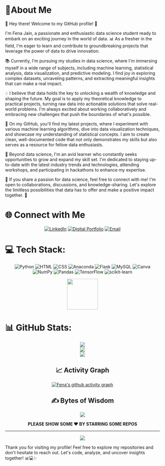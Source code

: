 <h1 align="left">🌟About Me</h1>


👋 Hey there! Welcome to my GitHub profile! 🌟

I'm Fena Jain, a passionate and enthusiastic data science student ready to embark on an exciting journey in the world of data. 📊 As a fresher in the field, I'm eager to learn and contribute to groundbreaking projects that leverage the power of data to drive innovation.

📚 Currently, I'm pursuing my studies in data science, where I'm immersing myself in a wide range of subjects, including machine learning, statistical analysis, data visualization, and predictive modeling. I find joy in exploring complex datasets, unraveling patterns, and extracting meaningful insights that can make a real impact.

💡 I believe that data holds the key to unlocking a wealth of knowledge and shaping the future. My goal is to apply my theoretical knowledge to practical projects, turning raw data into actionable solutions that solve real-world problems. I'm always excited about working collaboratively and embracing new challenges that push the boundaries of what's possible.

🚀 On my GitHub, you'll find my latest projects, where I experiment with various machine learning algorithms, dive into data visualization techniques, and showcase my understanding of statistical concepts. I aim to create clean, well-documented code that not only demonstrates my skills but also serves as a resource for fellow data enthusiasts.

🌱 Beyond data science, I'm an avid learner who constantly seeks opportunities to grow and expand my skill set. I'm dedicated to staying up-to-date with the latest industry trends and technologies, attending workshops, and participating in hackathons to enhance my expertise.

🌟 If you share a passion for data science, feel free to connect with me! I'm open to collaborations, discussions, and knowledge-sharing. Let's explore the limitless possibilities that data has to offer and make a positive impact together. 🤝


# 🌐 Connect with Me
<div align="center">
  
[![LinkedIn](https://img.shields.io/badge/LinkedIn-blue?logo=linkedin&logoColor=white&style=for-the-badge)](https://www.linkedin.com/in/thefenajain/) [![Digital Portfolio](https://img.shields.io/badge/Digital%20Resume-12100E.svg?logo=google-earth&logoColor=white&style=for-the-badge)](Digital_Resume) [![Email](https://img.shields.io/badge/Gmail-%23D14836.svg?logo=gmail&logoColor=white&style=for-the-badge)](mailto:wish2fena678@gmail.com)

  </div>
 
 
# 💻 Tech Stack:

<div align="center">

![Python](https://img.shields.io/badge/python-3670A0?style=for-the-badge&logo=python&logoColor=ffdd54) ![HTML](https://img.shields.io/badge/html5-%23E34F26.svg?style=for-the-badge&logo=html5&logoColor=white) ![CSS](https://img.shields.io/badge/css3-%231572B6.svg?style=for-the-badge&logo=css3&logoColor=white) ![Anaconda](https://img.shields.io/badge/Anaconda-%2344A833.svg?style=for-the-badge&logo=anaconda&logoColor=white) ![Flask](https://img.shields.io/badge/flask-%23000.svg?style=for-the-badge&logo=flask&logoColor=white) ![MySQL](https://img.shields.io/badge/mysql-%2300f.svg?style=for-the-badge&logo=mysql&logoColor=white) ![Canva](https://img.shields.io/badge/Canva-%2300C4CC.svg?style=for-the-badge&logo=Canva&logoColor=white) ![NumPy](https://img.shields.io/badge/numpy-%23013243.svg?style=for-the-badge&logo=numpy&logoColor=white) ![Pandas](https://img.shields.io/badge/pandas-%23150458.svg?style=for-the-badge&logo=pandas&logoColor=white) ![TensorFlow](https://img.shields.io/badge/TensorFlow-%23FF6F00.svg?style=for-the-badge&logo=TensorFlow&logoColor=white) ![scikit-learn](https://img.shields.io/badge/scikit--learn-%23F7931E.svg?style=for-the-badge&logo=scikit-learn&logoColor=white)

</div>

<div id="header" align="center">
  <img src="https://media.giphy.com/media/M9gbBd9nbDrOTu1Mqx/giphy.gif" width="100"/>
</div>


# 📊 GitHub Stats:
<div align="center">

![](https://github-readme-stats.vercel.app/api?username=Darshan660&theme=nightowl&hide_border=true&include_all_commits=true&count_private=true)<br/>
![](https://github-readme-streak-stats.herokuapp.com/?user=Darshan660&theme=nightowl&hide_border=true)<br/>
![](https://github-readme-stats.vercel.app/api/top-langs/?username=Darshan660&theme=nightowl&hide_border=true&include_all_commits=true&count_private=true&layout=compact)

  
## 📈 Activity Graph
  
<a href="https://github.com/Darshan660/github-readme-activity-graph"><img alt="Fena's github activity graph" src="https://github-readme-activity-graph.cyclic.app/graph?username=Darshan660&theme=react-dark" /><a>

  
## ✍️ Bytes of Wisdom
![](https://quotes-github-readme.vercel.app/api?type=horizontal&theme=radical)

**PLEASE SHOW SOME ❤️ BY STARRING SOME REPOS**

---

![](https://visitcount.itsvg.in/api?id=Darshan660&label=Profile%20Views&color=6&icon=0&pretty=true)

</div>
  
 
Thank you for visiting my profile! Feel free to explore my repositories and don't hesitate to reach out. Let's code, analyze, and uncover insights together! 📊💻✨
